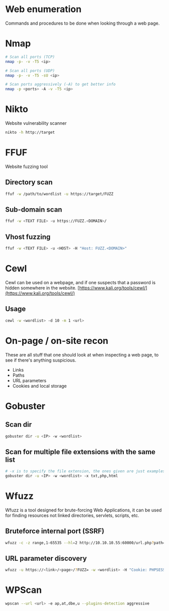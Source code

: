 # Web enumeration
Commands and procedures to be done when looking through a web page.


# Nmap   
```bash
# Scan all ports (TCP)
nmap -p- -v -T5 <ip>

# Scan all ports (UDP)
nmap -p- -v -T5 -sU <ip> 

# Scan ports aggressively (-A) to get better info
nmap -p <ports> -A -v -T5 <ip>
```

# Nikto  
Website vulnerability scanner
```bash
nikto -h http://target
```

# FFUF
Website fuzzing tool
## Directory scan
```bash
ffuf -w /path/to/wordlist -u https://target/FUZZ
```

## Sub-domain scan
```bash
ffuf -w <TEXT FILE> -u https://FUZZ.<DOMAIN>/
```

## Vhost fuzzing
```bash
ffuf -w <TEXT FILE> -u <HOST> -H "Host: FUZZ.<DOMAIN>"
```

# Cewl
Cewl can be used on a webpage, and if one suspects that a password is hidden somewhere in the website.
[https://www.kali.org/tools/cewl/](https://www.kali.org/tools/cewl/)

## Usage
```bash
cewl -w <wordlist> -d 10 -m 1 <url>
```

# On-page / on-site recon
These are all stuff that one should look at when inspecting a web page, to see if there's anything suspicious.
- Links
- Paths
- URL parameters
- Cookies and local storage


# Gobuster
## Scan dir
```sh
gobuster dir -u <IP> -w <wordlist>
```
## Scan for multiple file extensions with the same list
```sh
# -x is to specify the file extension, the ones given are just examples
gobuster dir -u <IP> -w <wordlist> -x txt,php,html
```

# Wfuzz
Wfuzz is a tool designed for brute-forcing Web Applications, it can be used for finding resources not linked directories, servlets, scripts, etc.

## Bruteforce internal port (SSRF)
```bash
wfuzz -c -z range,1-65535 --hl=2 http://10.10.10.55:60000/url.php?path=http://localhost:FUZZ
```

## URL parameter discovery
```bash
wfuzz -u https://<link>/<page>/?FUZZ= -w <wordlist> -H "Cookie: PHPSESSID="
```

# WPScan    
```bash
wpscan --url <url> -e ap,at,dbe,u --plugins-detection aggressive
```
